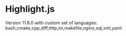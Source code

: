 # Highlight.js

Version 11.8.0 with custom set of languages:
bash,cmake,cpp,diff,http,ini,makefile,nginx,sql,xml,yaml
